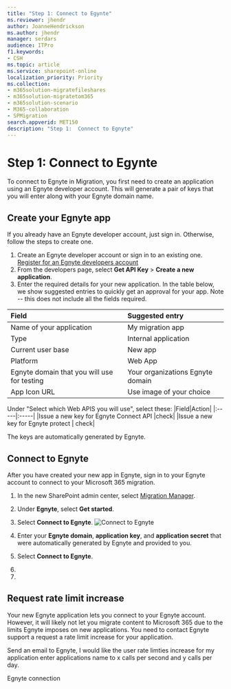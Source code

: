 ```yaml
---
title: "Step 1: Connect to Egynte"
ms.reviewer: jhendr
author: JoanneHendrickson
ms.author: jhendr
manager: serdars
audience: ITPro
f1.keywords:
- CSH
ms.topic: article
ms.service: sharepoint-online
localization_priority: Priority
ms.collection: 
- m365solution-migratefileshares
- m365solution-migratetom365
- m365solution-scenario
- M365-collaboration
- SPMigration
search.appverid: MET150
description: "Step 1:  Connect to Egnyte" 
---
```

# Step 1:  Connect to Egynte

To connect to Egnyte in Migration, you first need to create an application using an Egnyte developer account. This will generate a pair of keys that you will enter along with your Egnyte domain name.


## Create your Egnyte app

If you already have an Egnyte developer account, just sign in.  Otherwise, follow the steps to create one.

1. Create an Egnyte developer account or sign in to an existing one.  [Register for an Egnyte developers account](https:/developers.egnyte.com/register)
2. From the developers page, select **Get API Key** > **Create a new application**.
3. Enter the required details for your new application. In the table below, we show suggested entries to quickly get an approval for your app. Note -- this does not include all the fields required.

|Field|Suggested entry|
|:-----|:----|
|Name of your application |My migration app|
|Type|Internal application |
|Current user base|New app|
|Platform |Web App|
|Egnyte domain that you will use for testing | Your organizations Egnyte domain|
|App Icon URL|Use image of your choice|

Under "Select which Web APIS you will use", select these:
|Field|Action|
|:-----|:-----|
|Issue a new key for Egnyte Connect API |check|
|Issue a new key for Egnyte protect | check|


The keys are automatically generated by Egnyte.


## Connect to Egnyte

After you have created your new app in Egnyte, sign in to your Egnyte account to connect to your Microsoft 365 migration.

1. In the new SharePoint admin center, select [Migration Manager](https://admin.microsoft.com/sharepoint?page=migrationCenter&modern). 
2. Under **Egnyte**, select **Get started**.
3. Select **Connect to Egnyte**. 
![Connect to Egnyte](/media/mm-egnyte-connect.png)

4. Enter your **Egnyte domain**, **application key**, and **application secret** that were automatically generated by Egnyte and provided to you.
5. Select **Connect to Egnyte**. 
6. 
7. 


## Request rate limit increase

Your new Egnyte application lets you connect to your Egnyte account.  However, it will likely not let you migrate content to Microsoft 365 due to the limits Egnyte imposes on new applications.  You need to contact Egnyte support a request a rate limit increase for your application.

Send an email to Egnyte, I would like the user rate limties increase for my application enter applications name to x calls per second and y calls per day.

Egnyte connection



